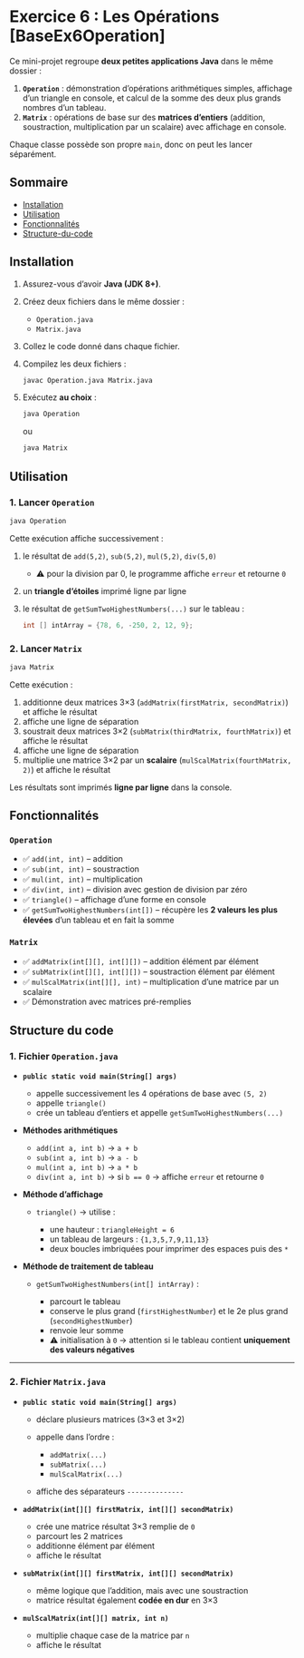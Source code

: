 
# Exercice 6 : Les Opérations [BaseEx6Operation]


Ce mini-projet regroupe **deux petites applications Java** dans le même dossier :

1. **`Operation`** : démonstration d’opérations arithmétiques simples, affichage d’un triangle en console, et calcul de la somme des deux plus grands nombres d’un tableau.
2. **`Matrix`** : opérations de base sur des **matrices d’entiers** (addition, soustraction, multiplication par un scalaire) avec affichage en console.

Chaque classe possède son propre `main`, donc on peut les lancer séparément.

## Sommaire
- [Installation](#installation)
- [Utilisation](#utilisation)
- [Fonctionnalités](#fonctionnalités)
- [Structure-du-code](#structure-du-code)

## Installation

1. Assurez-vous d’avoir **Java (JDK 8+)**.
2. Créez deux fichiers dans le même dossier :
   - `Operation.java`
   - `Matrix.java`
3. Collez le code donné dans chaque fichier.
4. Compilez les deux fichiers :

   ```bash
   javac Operation.java Matrix.java
    ```

5. Exécutez **au choix** :

   ```bash
   java Operation
   ```

   ou

   ```bash
   java Matrix
   ```

## Utilisation

### 1. Lancer `Operation`

```bash
java Operation
```

Cette exécution affiche successivement :

1. le résultat de `add(5,2)`, `sub(5,2)`, `mul(5,2)`, `div(5,0)`

   * ⚠️ pour la division par 0, le programme affiche `erreur` et retourne `0`
2. un **triangle d’étoiles** imprimé ligne par ligne
3. le résultat de `getSumTwoHighestNumbers(...)` sur le tableau :

   ```java
   int [] intArray = {78, 6, -250, 2, 12, 9};
   ```

### 2. Lancer `Matrix`

```bash
java Matrix
```

Cette exécution :

1. additionne deux matrices 3×3 (`addMatrix(firstMatrix, secondMatrix)`) et affiche le résultat
2. affiche une ligne de séparation
3. soustrait deux matrices 3×2 (`subMatrix(thirdMatrix, fourthMatrix)`) et affiche le résultat
4. affiche une ligne de séparation
5. multiplie une matrice 3×2 par un **scalaire** (`mulScalMatrix(fourthMatrix, 2)`) et affiche le résultat

Les résultats sont imprimés **ligne par ligne** dans la console.

## Fonctionnalités

### `Operation`

* ✅ `add(int, int)` – addition
* ✅ `sub(int, int)` – soustraction
* ✅ `mul(int, int)` – multiplication
* ✅ `div(int, int)` – division avec gestion de division par zéro
* ✅ `triangle()` – affichage d’une forme en console
* ✅ `getSumTwoHighestNumbers(int[])` – récupère les **2 valeurs les plus élevées** d’un tableau et en fait la somme

### `Matrix`

* ✅ `addMatrix(int[][], int[][])` – addition élément par élément
* ✅ `subMatrix(int[][], int[][])` – soustraction élément par élément
* ✅ `mulScalMatrix(int[][], int)` – multiplication d’une matrice par un scalaire
* ✅ Démonstration avec matrices pré-remplies

## Structure du code

### 1. Fichier `Operation.java`

* **`public static void main(String[] args)`**

  * appelle successivement les 4 opérations de base avec `(5, 2)`
  * appelle `triangle()`
  * crée un tableau d’entiers et appelle `getSumTwoHighestNumbers(...)`

* **Méthodes arithmétiques**

  * `add(int a, int b)` → `a + b`
  * `sub(int a, int b)` → `a - b`
  * `mul(int a, int b)` → `a * b`
  * `div(int a, int b)` → si `b == 0` → affiche `erreur` et retourne `0`

* **Méthode d’affichage**

  * `triangle()` → utilise :

    * une hauteur : `triangleHeight = 6`
    * un tableau de largeurs : `{1,3,5,7,9,11,13}`
    * deux boucles imbriquées pour imprimer des espaces puis des `*`

* **Méthode de traitement de tableau**

  * `getSumTwoHighestNumbers(int[] intArray)` :

    * parcourt le tableau
    * conserve le plus grand (`firstHighestNumber`) et le 2e plus grand (`secondHighestNumber`)
    * renvoie leur somme
    * ⚠️ initialisation à `0` → attention si le tableau contient **uniquement des valeurs négatives**

---

### 2. Fichier `Matrix.java`

* **`public static void main(String[] args)`**

  * déclare plusieurs matrices (3×3 et 3×2)
  * appelle dans l’ordre :

    * `addMatrix(...)`
    * `subMatrix(...)`
    * `mulScalMatrix(...)`
  * affiche des séparateurs `--------------`

* **`addMatrix(int[][] firstMatrix, int[][] secondMatrix)`**

  * crée une matrice résultat 3×3 remplie de `0`
  * parcourt les 2 matrices
  * additionne élément par élément
  * affiche le résultat

* **`subMatrix(int[][] firstMatrix, int[][] secondMatrix)`**

  * même logique que l’addition, mais avec une soustraction
  * matrice résultat également **codée en dur** en 3×3

* **`mulScalMatrix(int[][] matrix, int n)`**

  * multiplie chaque case de la matrice par `n`
  * affiche le résultat

